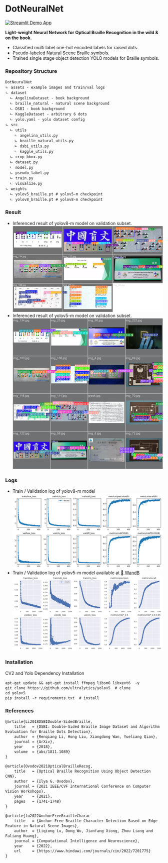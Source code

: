# DotNeuralNet

[![Streamlit Demo App](https://static.streamlit.io/badges/streamlit_badge_black_white.svg)](https://huggingface.co/spaces/snoop2head/braille-detection)

**Light-weight Neural Network for Optical Braille Recognition in the wild & on the book.**

- Classified multi label one-hot encoded labels for raised dots.
- Pseudo-labeled Natural Scene Braille symbols.
- Trained single stage object detection YOLO models for Braille symbols.

### Repository Structure

```
DotNeuralNet
ㄴ assets - example images and train/val logs
ㄴ dataset
  ㄴ AngelinaDataset - book background
  ㄴ braille_natural - natural scene background
  ㄴ DSBI - book background
  ㄴ KaggleDataset - arbitrary 6 dots
  ㄴ yolo.yaml - yolo dataset config
ㄴ src
  ㄴ utils
    ㄴ angelina_utils.py
    ㄴ braille_natural_utils.py
    ㄴ dsbi_utils.py
    ㄴ kaggle_utils.py
  ㄴ crop_bbox.py
  ㄴ dataset.py
  ㄴ model.py
  ㄴ pseudo_label.py
  ㄴ train.py
  ㄴ visualize.py
ㄴ weights
  ㄴ yolov5_braille.pt # yolov5-m checkpoint
  ㄴ yolov8_braille.pt # yolov8-m checkpoint
```

### Result

- Inferenced result of yolov8-m model on validation subset.
  ![yolov8 img](./assets/result_yolov8.png)
- Inferenced result of yolov5-m model on validation subset.
  ![yolov5 img](./assets/result_yolov5.png)

### Logs

- Train / Validation log of yolov8-m model
  ![yolov8 log](./assets/log_yolov8_long.png)
- Train / Validation log of yolov5-m model available at [🔗 WandB](https://wandb.ai/snoop2head/YOLOv5/runs/mqvmh4nc)
  ![yolov8 log](./assets/log_yolov5.png)

### Installation

CV2 and Yolo Dependency Installation

```shell
apt-get update && apt-get install ffmpeg libsm6 libxext6  -y
git clone https://github.com/ultralytics/yolov5  # clone
cd yolov5
pip install -r requirements.txt  # install
```

### References

```
@article{Li2018DSBIDouble-SidedBraille,
    title   = {DSBI: Double-Sided Braille Image Dataset and Algorithm Evaluation for Braille Dots Detection},
    author  = {Renqiang Li, Hong Liu, Xiangdong Wan, Yueliang Qian},
    journal = {ArXiv},
    year    = {2018},
    volume  = {abs/1811.1089}
}
```

```
@article{Ovodov2021OpticalBrailleRecog,
    title   = {Optical Braille Recognition Using Object Detection CNN},
    author  = {Ilya G. Ovodov},
    journal = {2021 IEEE/CVF International Conference on Computer Vision Workshops},
    year    = {2021},
    pages   = {1741-1748}
}
```

```
@article{lu2022AnchorFreeBrailleCharac
    title   = {Anchor-Free Braille Character Detection Based on Edge Feature in Natural Scene Images},
    author  = {Liqiong Lu, Dong Wu, Jianfang Xiong, Zhou Liang and Faliang Huang},
    journal = {Computational Intelligence and Neuroscience},
    year    = {2022},
    url     = {https://www.hindawi.com/journals/cin/2022/7201775}
}
```
